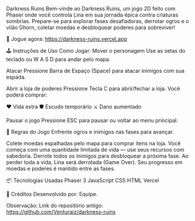 Darkness Ruins
Bem-vinde ao Darkness Ruins, um jogo 2D feito com Phaser onde você controla Lina em sua jornada épica contra criaturas sombrias. Prepare-se para explorar fases desafiadoras, derrotar ogros e o vilão Ghorn, coletar moedas e desbloquear poderes para sobreviver!

🔗 Jogue agora: https://darkness-ruins.vercel.app

🕹️ Instruções de Uso
Como Jogar:
Mover o personagem
Use as setas do teclado ou W A S D para andar pelo mapa.

Atacar
Pressione Barra de Espaço (Space) para atacar inimigos com sua espada.

Abrir a loja de poderes
Pressione Tecla C para abrir/fechar a loja.
Você poderá comprar:

❤️ Vida extra
🛡️ Escudo temporário
⚔️ Dano aumentado

Pausar o jogo
Pressione ESC para pausar ou voltar ao menu principal.

🧩 Regras do Jogo
Enfrente ogros e inimigos nas fases para avançar.

Colete moedas espalhadas pelo mapa para comprar itens na loja.
Você começa com uma quantidade limitada de vida — use seus recursos com sabedoria.
Derrote todos os inimigos para desbloquear a próxima fase.
Ao perder toda a vida, Lina será derrotada (Game Over).
Seu progresso em moedas e poderes é mantido entre as fases.

📦 Tecnologias Usadas
Phaser 3
JavaScript
CSS
HTML
Vercel 

👑 Créditos
Desenvolvido por: Equipe.

Observação:
Link do repositório antigo: https://github.com/Venturajz/darkness-ruins


